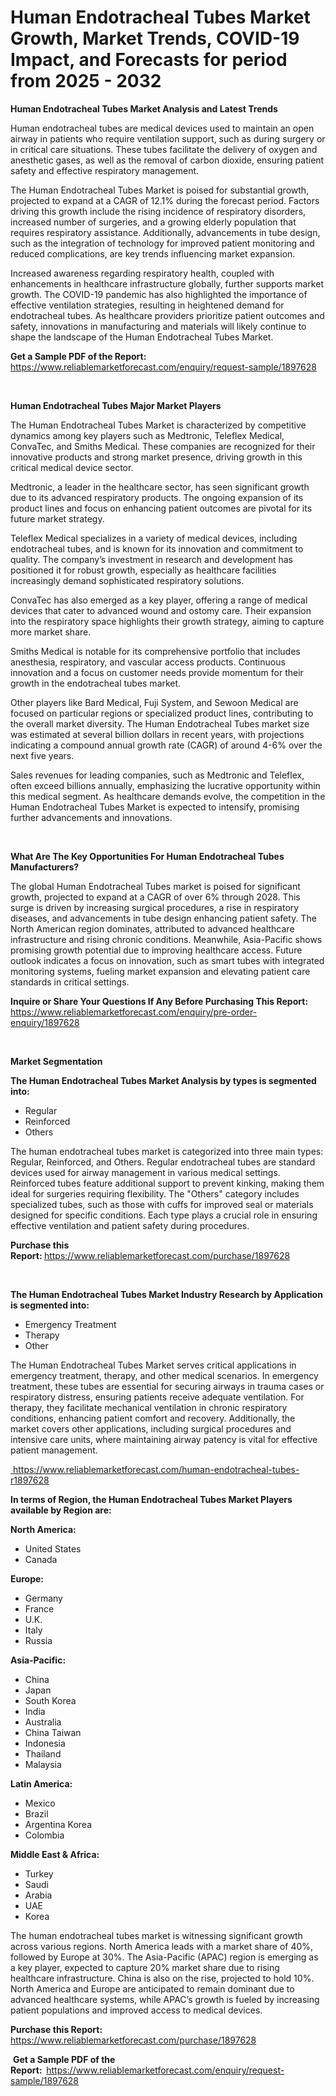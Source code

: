 <p><h1>Human Endotracheal Tubes Market Growth, Market Trends, COVID-19 Impact, and Forecasts for period from 2025 - 2032</h1></p><p><strong>Human Endotracheal Tubes Market Analysis and Latest Trends</strong></p>
<p><p>Human endotracheal tubes are medical devices used to maintain an open airway in patients who require ventilation support, such as during surgery or in critical care situations. These tubes facilitate the delivery of oxygen and anesthetic gases, as well as the removal of carbon dioxide, ensuring patient safety and effective respiratory management.</p><p>The Human Endotracheal Tubes Market is poised for substantial growth, projected to expand at a CAGR of 12.1% during the forecast period. Factors driving this growth include the rising incidence of respiratory disorders, increased number of surgeries, and a growing elderly population that requires respiratory assistance. Additionally, advancements in tube design, such as the integration of technology for improved patient monitoring and reduced complications, are key trends influencing market expansion. </p><p>Increased awareness regarding respiratory health, coupled with enhancements in healthcare infrastructure globally, further supports market growth. The COVID-19 pandemic has also highlighted the importance of effective ventilation strategies, resulting in heightened demand for endotracheal tubes. As healthcare providers prioritize patient outcomes and safety, innovations in manufacturing and materials will likely continue to shape the landscape of the Human Endotracheal Tubes Market.</p></p>
<p><strong>Get a Sample PDF of the Report:&nbsp;</strong> <a href="https://www.reliablemarketforecast.com/enquiry/request-sample/1897628?utm_campaign=2603&utm_medium=2&utm_source=Github&utm_content=ia&utm_term=13042025&utm_id=human-endotracheal-tubes">https://www.reliablemarketforecast.com/enquiry/request-sample/1897628</a></p>
<p>&nbsp;</p>
<p><strong>Human Endotracheal Tubes Major Market Players</strong></p>
<p><p>The Human Endotracheal Tubes Market is characterized by competitive dynamics among key players such as Medtronic, Teleflex Medical, ConvaTec, and Smiths Medical. These companies are recognized for their innovative products and strong market presence, driving growth in this critical medical device sector.</p><p>Medtronic, a leader in the healthcare sector, has seen significant growth due to its advanced respiratory products. The ongoing expansion of its product lines and focus on enhancing patient outcomes are pivotal for its future market strategy.</p><p>Teleflex Medical specializes in a variety of medical devices, including endotracheal tubes, and is known for its innovation and commitment to quality. The company’s investment in research and development has positioned it for robust growth, especially as healthcare facilities increasingly demand sophisticated respiratory solutions.</p><p>ConvaTec has also emerged as a key player, offering a range of medical devices that cater to advanced wound and ostomy care. Their expansion into the respiratory space highlights their growth strategy, aiming to capture more market share.</p><p>Smiths Medical is notable for its comprehensive portfolio that includes anesthesia, respiratory, and vascular access products. Continuous innovation and a focus on customer needs provide momentum for their growth in the endotracheal tubes market.</p><p>Other players like Bard Medical, Fuji System, and Sewoon Medical are focused on particular regions or specialized product lines, contributing to the overall market diversity. The Human Endotracheal Tubes market size was estimated at several billion dollars in recent years, with projections indicating a compound annual growth rate (CAGR) of around 4-6% over the next five years.</p><p>Sales revenues for leading companies, such as Medtronic and Teleflex, often exceed billions annually, emphasizing the lucrative opportunity within this medical segment. As healthcare demands evolve, the competition in the Human Endotracheal Tubes Market is expected to intensify, promising further advancements and innovations.</p></p>
<p>&nbsp;</p>
<p><strong>What Are The Key Opportunities For Human Endotracheal Tubes Manufacturers?</strong></p>
<p><p>The global Human Endotracheal Tubes market is poised for significant growth, projected to expand at a CAGR of over 6% through 2028. This surge is driven by increasing surgical procedures, a rise in respiratory diseases, and advancements in tube design enhancing patient safety. The North American region dominates, attributed to advanced healthcare infrastructure and rising chronic conditions. Meanwhile, Asia-Pacific shows promising growth potential due to improving healthcare access. Future outlook indicates a focus on innovation, such as smart tubes with integrated monitoring systems, fueling market expansion and elevating patient care standards in critical settings.</p></p>
<p><strong>Inquire or Share Your Questions If Any Before Purchasing This Report:</strong> <a href="https://www.reliablemarketforecast.com/enquiry/pre-order-enquiry/1897628?utm_campaign=2603&utm_medium=2&utm_source=Github&utm_content=ia&utm_term=13042025&utm_id=human-endotracheal-tubes">https://www.reliablemarketforecast.com/enquiry/pre-order-enquiry/1897628</a></p>
<p>&nbsp;</p>
<p><strong>Market Segmentation</strong></p>
<p><strong>The Human Endotracheal Tubes Market Analysis by types is segmented into:</strong></p>
<p><ul><li>Regular</li><li>Reinforced</li><li>Others</li></ul></p>
<p><p>The human endotracheal tubes market is categorized into three main types: Regular, Reinforced, and Others. Regular endotracheal tubes are standard devices used for airway management in various medical settings. Reinforced tubes feature additional support to prevent kinking, making them ideal for surgeries requiring flexibility. The "Others" category includes specialized tubes, such as those with cuffs for improved seal or materials designed for specific conditions. Each type plays a crucial role in ensuring effective ventilation and patient safety during procedures.</p></p>
<p><strong>Purchase this Report:&nbsp;</strong><a href="https://www.reliablemarketforecast.com/purchase/1897628?utm_campaign=2603&utm_medium=2&utm_source=Github&utm_content=ia&utm_term=13042025&utm_id=human-endotracheal-tubes">https://www.reliablemarketforecast.com/purchase/1897628</a></p>
<p>&nbsp;</p>
<p><strong>The Human Endotracheal Tubes Market Industry Research by Application is segmented into:</strong></p>
<p><ul><li>Emergency Treatment</li><li>Therapy</li><li>Other</li></ul></p>
<p><p>The Human Endotracheal Tubes Market serves critical applications in emergency treatment, therapy, and other medical scenarios. In emergency treatment, these tubes are essential for securing airways in trauma cases or respiratory distress, ensuring patients receive adequate ventilation. For therapy, they facilitate mechanical ventilation in chronic respiratory conditions, enhancing patient comfort and recovery. Additionally, the market covers other applications, including surgical procedures and intensive care units, where maintaining airway patency is vital for effective patient management.</p></p>
<p><a href="https://www.reliablemarketforecast.com/human-endotracheal-tubes-r1897628?utm_campaign=2603&utm_medium=2&utm_source=Github&utm_content=ia&utm_term=13042025&utm_id=human-endotracheal-tubes">&nbsp;https://www.reliablemarketforecast.com/human-endotracheal-tubes-r1897628</a></p>
<p><strong>In terms of Region, the Human Endotracheal Tubes Market Players available by Region are:</strong></p>
<p>
    <p> <strong> North America: </strong>
        <ul>
            <li>United States</li>
            <li>Canada</li>
        </ul>
        </p> 
    <p> <strong> Europe: </strong>
        <ul>
            <li>Germany</li>
            <li>France</li>
            <li>U.K.</li>
            <li>Italy</li>
            <li>Russia</li>
        </ul>
        </p> 
    <p> <strong> Asia-Pacific: </strong>
        <ul>
            <li>China</li>
            <li>Japan</li>
            <li>South Korea</li>
            <li>India</li>
            <li>Australia</li>
            <li>China Taiwan</li>
            <li>Indonesia</li>
            <li>Thailand</li>
            <li>Malaysia</li>
        </ul>
        </p> 
    <p> <strong> Latin America: </strong>
        <ul>
            <li>Mexico</li>
            <li>Brazil</li>
            <li>Argentina Korea</li>
            <li>Colombia</li>
        </ul>
        </p> 
    <p> <strong> Middle East & Africa: </strong>
        <ul>
            <li>Turkey</li>
            <li>Saudi</li>
            <li>Arabia</li>
            <li>UAE</li>
            <li>Korea</li>
        </ul>
    </p>
    </p>
<p><p>The human endotracheal tubes market is witnessing significant growth across various regions. North America leads with a market share of 40%, followed by Europe at 30%. The Asia-Pacific (APAC) region is emerging as a key player, expected to capture 20% market share due to rising healthcare infrastructure. China is also on the rise, projected to hold 10%. North America and Europe are anticipated to remain dominant due to advanced healthcare systems, while APAC’s growth is fueled by increasing patient populations and improved access to medical devices.</p></p>
<p><strong>Purchase this Report: </strong><a href="https://www.reliablemarketforecast.com/purchase/1897628?utm_campaign=2603&utm_medium=2&utm_source=Github&utm_content=ia&utm_term=13042025&utm_id=human-endotracheal-tubes">https://www.reliablemarketforecast.com/purchase/1897628</a></p>
<p>&nbsp;<strong>Get a Sample PDF of the Report:&nbsp;&nbsp;</strong><a href="https://www.reliablemarketforecast.com/enquiry/request-sample/1897628?utm_campaign=2603&utm_medium=2&utm_source=Github&utm_content=ia&utm_term=13042025&utm_id=human-endotracheal-tubes">https://www.reliablemarketforecast.com/enquiry/request-sample/1897628</a></p>
<p><strong></strong></p>
<p><p></p><p></p><p></p></p>